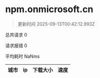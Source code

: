 
  # npm.onmicrosoft.cn

  > 更新时间 2025-09-13T00:42:12.993Z
  
  总共请求 0

  请求报错 0

  平均耗时 NaNms

|城市|ip|下载大小|速度|
|-----|----------|---|---|

  